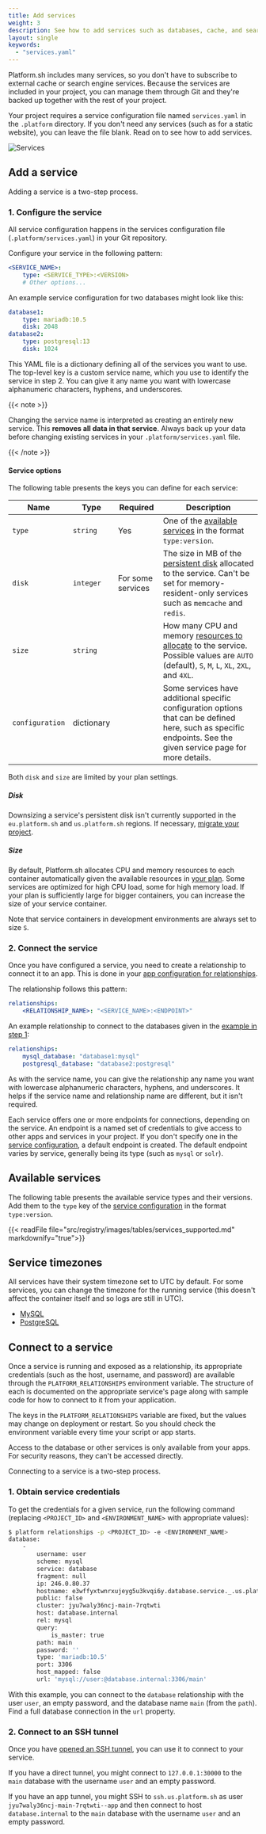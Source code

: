 ```yaml
---
title: Add services
weight: 3
description: See how to add services such as databases, cache, and search engines and configure them to suit your needs.
layout: single
keywords:
  - "services.yaml"
---
```


Platform.sh includes many services, so you don't have to subscribe to external cache or search engine services.
Because the services are included in your project, you can manage them through Git
and they're backed up together with the rest of your project.

Your project requires a service configuration file named `services.yaml` in the `.platform` directory.
If you don't need any services (such as for a static website), you can leave the file blank.
Read on to see how to add services.

![Services](/images/management-console/relationships.png "0.50")

## Add a service

Adding a service is a two-step process.

### 1. Configure the service

All service configuration happens in the services configuration file (`.platform/services.yaml`) in your Git repository.

Configure your service in the following pattern:

```yaml {location=".platform/services.yaml"}
<SERVICE_NAME>:
    type: <SERVICE_TYPE>:<VERSION>
    # Other options...
```

An example service configuration for two databases might look like this:

```yaml {location=".platform/services.yaml"}
database1:
    type: mariadb:10.5
    disk: 2048
database2:
    type: postgresql:13
    disk: 1024
```

This YAML file is a dictionary defining all of the services you want to use.
The top-level key is a custom service name, which you use to identify the service in step 2.
You can give it any name you want with lowercase alphanumeric characters, hyphens, and underscores.

{{< note >}}

Changing the service name is interpreted as creating an entirely new service.
This **removes all data in that service**.
Always back up your data before changing existing services in your `.platform/services.yaml` file.

{{< /note >}}

#### Service options

The following table presents the keys you can define for each service:

| Name            | Type        | Required          | Description |
| --------------- | ----------- | ----------------- | ----------- |
| `type`          | `string`    | Yes               | One of the [available services](#available-services) in the format `type:version`. |
| `disk`          | `integer`   | For some services | The size in MB of the [persistent disk](#disk) allocated to the service. Can't be set for memory-resident-only services such as `memcache` and `redis`. |
| `size`          | `string`    |                   | How many CPU and memory [resources to allocate](#size) to the service. Possible values are `AUTO` (default), `S`, `M`, `L`, `XL`, `2XL`, and `4XL`. |
| `configuration` | dictionary  |                   | Some services have additional specific configuration options that can be defined here, such as specific endpoints. See the given service page for more details. |

Both `disk` and `size` are limited by your plan settings.

##### Disk

Downsizing a service's persistent disk isn't currently supported
in the `eu.platform.sh` and `us.platform.sh` regions.
If necessary, [migrate your project](../../guides/general/region-migration.md).

##### Size

By default, Platform.sh allocates CPU and memory resources to each container automatically
given the available resources in [your plan](../../overview/pricing/_index.md).
Some services are optimized for high CPU load, some for high memory load.
If your plan is sufficiently large for bigger containers, you can increase the size of your service container.

Note that service containers in development environments are always set to size `S`.

### 2. Connect the service

Once you have configured a service, you need to create a relationship to connect it to an app.
This is done in your [app configuration for relationships](../app/app-reference.md#relationships).

The relationship follows this pattern:

```yaml {location=".platform/services.yaml"}
relationships:
    <RELATIONSHIP_NAME>: "<SERVICE_NAME>:<ENDPOINT>"
```

An example relationship to connect to the databases given in the [example in step 1](#1-configure-the-service):

```yaml {location=".platform/services.yaml"}
relationships:
    mysql_database: "database1:mysql"
    postgresql_database: "database2:postgresql"
```

As with the service name, you can give the relationship any name you want
with lowercase alphanumeric characters, hyphens, and underscores.
It helps if the service name and relationship name are different, but it isn't required.

Each service offers one or more endpoints for connections, depending on the service.
An endpoint is a named set of credentials to give access to other apps and services in your project.
If you don't specify one in the [service configuration](#service-options), a default endpoint is created.
The default endpoint varies by service, generally being its type (such as `mysql` or `solr`).

## Available services

The following table presents the available service types and their versions.
Add them to the `type` key of the [service configuration](#1-configure-the-service) in the format `type:version`.

<!-- To update the versions in this table, use docs/data/registry.json -->
{{< readFile file="src/registry/images/tables/services_supported.md" markdownify="true">}}

## Service timezones

All services have their system timezone set to UTC by default.
For some services, you can change the timezone for the running service
(this doesn't affect the container itself and so logs are still in UTC).

* [MySQL](./mysql/_index.md#service-timezone)
* [PostgreSQL](./postgresql.md#service-timezone)

## Connect to a service

Once a service is running and exposed as a relationship,
its appropriate credentials (such as the host, username, and password) are available through the `PLATFORM_RELATIONSHIPS` environment variable.
The structure of each is documented on the appropriate service's page along with sample code for how to connect to it from your application.

The keys in the `PLATFORM_RELATIONSHIPS` variable are fixed, but the values may change on deployment or restart.
So you should check the environment variable every time your script or app starts.

Access to the database or other services is only available from your apps.
For security reasons, they can't be accessed directly.

Connecting to a service is a two-step process.

### 1. Obtain service credentials

To get the credentials for a given service, run the following command
(replacing `<PROJECT_ID>` and `<ENVIRONMENT_NAME>` with appropriate values):

```bash
$ platform relationships -p <PROJECT_ID> -e <ENVIRONMENT_NAME>
database:
    -
        username: user
        scheme: mysql
        service: database
        fragment: null
        ip: 246.0.80.37
        hostname: e3wffyxtwnrxujeyg5u3kvqi6y.database.service._.us.platformsh.site
        public: false
        cluster: jyu7waly36ncj-main-7rqtwti
        host: database.internal
        rel: mysql
        query:
            is_master: true
        path: main
        password: ''
        type: 'mariadb:10.5'
        port: 3306
        host_mapped: false
        url: 'mysql://user:@database.internal:3306/main'
```

With this example, you can connect to the `database` relationship
with the user `user`, an empty password, and the database name `main` (from the `path`).
Find a full database connection in the `url` property.

### 2. Connect to an SSH tunnel

Once you have [opened an SSH tunnel](../../development/ssh/_index.md#connect-to-services),
you can use it to connect to your service.

If you have a direct tunnel,
you might connect to `127.0.0.1:30000` to the `main` database with the username `user` and an empty password.

If you have an app tunnel, you might SSH to `ssh.us.platform.sh` as user `jyu7waly36ncj-main-7rqtwti--app`
and then connect to host `database.internal` to the `main` database with the username `user` and an empty password.
